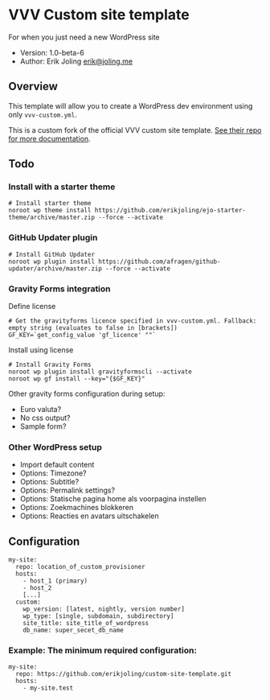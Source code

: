 # VVV Custom site template
For when you just need a new WordPress site

- Version: 1.0-beta-6
- Author: Erik Joling <erik@joling.me>

## Overview
This template will allow you to create a WordPress dev environment using only `vvv-custom.yml`.

This is a custom fork of the official VVV custom site template. [See their repo for more documentation](https://github.com/Varying-Vagrant-Vagrants/custom-site-template).

## Todo

### Install with a starter theme

```
# Install starter theme
noroot wp theme install https://github.com/erikjoling/ejo-starter-theme/archive/master.zip --force --activate
```

### GitHub Updater plugin
```
# Install GitHub Updater
noroot wp plugin install https://github.com/afragen/github-updater/archive/master.zip --force --activate
```

### Gravity Forms integration

Define license
```
# Get the gravityforms licence specified in vvv-custom.yml. Fallback: empty string (evaluates to false in [brackets])
GF_KEY=`get_config_value 'gf_licence' ""`
```

Install using license
```
# Install Gravity Forms 
noroot wp plugin install gravityformscli --activate
noroot wp gf install --key="{$GF_KEY}"
```

Other gravity forms configuration during setup:
- Euro valuta?
- No css output?
- Sample form?

### Other WordPress setup
- Import default content
- Options: Timezone?
- Options: Subtitle?
- Options: Permalink settings?
- Options: Statische pagina home als voorpagina instellen
- Options: Zoekmachines blokkeren
- Options: Reacties en avatars uitschakelen

## Configuration

```
my-site:
  repo: location_of_custom_provisioner
  hosts:
    - host_1 (primary)
    - host_2
    [...]
  custom:
    wp_version: [latest, nightly, version number]
    wp_type: [single, subdomain, subdirectory]
    site_title: site_title_of_wordpress
    db_name: super_secet_db_name

```

### Example: The minimum required configuration:

```
my-site:
  repo: https://github.com/erikjoling/custom-site-template.git
  hosts:
    - my-site.test
```

